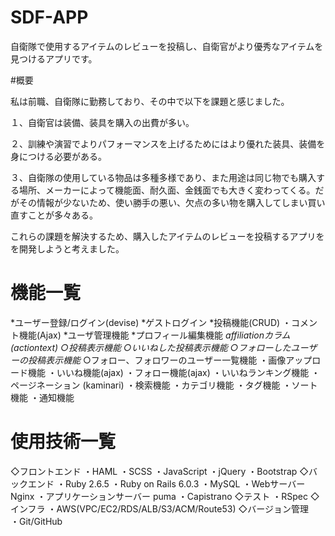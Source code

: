 # SDF-APP

自衛隊で使用するアイテムのレビューを投稿し、自衛官がより優秀なアイテムを見つけるアプリです。

#概要

私は前職、自衛隊に勤務しており、その中で以下を課題と感じました。

１、自衛官は装備、装具を購入の出費が多い。

２、訓練や演習でよりパフォーマンスを上げるためにはより優れた装具、装備を身につける必要がある。

３、自衛隊の使用している物品は多種多様であり、また用途は同じ物でも購入する場所、メーカーによって機能面、耐久面、金銭面でも大きく変わってくる。だがその情報が少ないため、使い勝手の悪い、欠点の多い物を購入してしまい買い直すことが多々ある。

これらの課題を解決するため、購入したアイテムのレビューを投稿するアプリをを開発しようと考えました。

# 機能一覧 
  *ユーザー登録/ログイン(devise)
  *ゲストログイン 
  *投稿機能(CRUD)
  ・コメント機能(Ajax)
  *ユーザ管理機能
    *プロフィール編集機能
      *affiliationカラム(actiontext)
    ○投稿表示機能
    ○いいねした投稿表示機能
    ○フォローしたユーザーの投稿表示機能*
    ○フォロー、フォロワーのユーザー一覧機能
  ・画像アップロード機能
  ・いいね機能(ajax)
  ・フォロー機能(ajax)
  ・いいねランキング機能
  ・ページネーション (kaminari)
  ・検索機能
  ・カテゴリ機能
  ・タグ機能
  ・ソート機能
  ・通知機能
# 使用技術一覧
  ◇フロントエンド 
  ・HAML
  ・SCSS 
  ・JavaScript 
  ・jQuery
  ・Bootstrap
 ◇バックエンド 
  ・Ruby 2.6.5
  ・Ruby on Rails 6.0.3
  ・MySQL
  ・Webサーバー　Nginx
  ・アプリケーションサーバー puma
  ・Capistrano
 ◇テスト
  ・RSpec
 ◇インフラ 
  ・AWS(VPC/EC2/RDS/ALB/S3/ACM/Route53)
 ◇バージョン管理  
  ・Git/GitHub 
